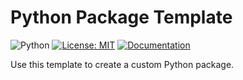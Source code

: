 # Python Package Template

![Python](https://img.shields.io/badge/python-3.12-blue)
[![License: MIT](https://img.shields.io/badge/License-MIT-yellow.svg)](https://opensource.org/licenses/MIT)
[![Documentation](https://img.shields.io/badge/ref-Documentation-blue)](https://google.com)

Use this template to create a custom Python package.
